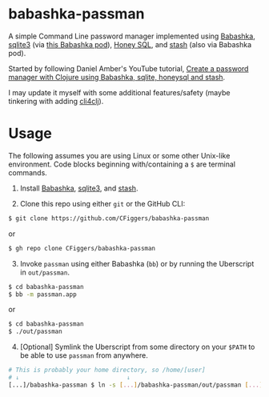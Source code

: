 # babashka-passman

A simple Command Line password manager implemented using [Babashka](https://github.com/babashka/babashka), [sqlite3](https://www.sqlite.org/index.html) (via [this Babashka pod](https://github.com/babashka/pod-babashka-go-sqlite3)), [Honey SQL](https://github.com/seancorfield/honeysql), and [stash](https://github.com/rorokimdim/stash) (also via Babashka pod). 

Started by following Daniel Amber's YouTube tutorial, [Create a password manager with Clojure using Babashka, sqlite, honeysql and stash](https://youtu.be/jm0RXmyjRJ8). 

I may update it myself with some additional features/safety (maybe tinkering with adding [cli4clj](https://github.com/ruedigergad/cli4clj)).

# Usage

The following assumes you are using Linux or some other Unix-like environment. Code blocks beginning with/containing a `$` are terminal commands.

1. Install [Babashka](https://github.com/babashka/babashka), [sqlite3](https://www.sqlite.org/index.html), and [stash](https://github.com/rorokimdim/stash).

2. Clone this repo using either `git` or the GitHub CLI:

``` Bash
$ git clone https://github.com/CFiggers/babashka-passman
```

or 

``` Bash
$ gh repo clone CFiggers/babashka-passman
```

3. Invoke `passman` using either Babashka (`bb`) or by running the Uberscript in `out/passman`.

```Bash
$ cd babashka-passman
$ bb -m passman.app
```

or 

```Bash
$ cd babashka-passman
$ ./out/passman
```

4. [Optional] Symlink the Uberscript from some directory on your `$PATH` to be able to use `passman` from anywhere.

```Bash
# This is probably your home directory, so /home/[user]
# ↓                              ↓
[...]/babashka-passman $ ln -s [...]/babashka-passman/out/passman [...]/bin/passman
```